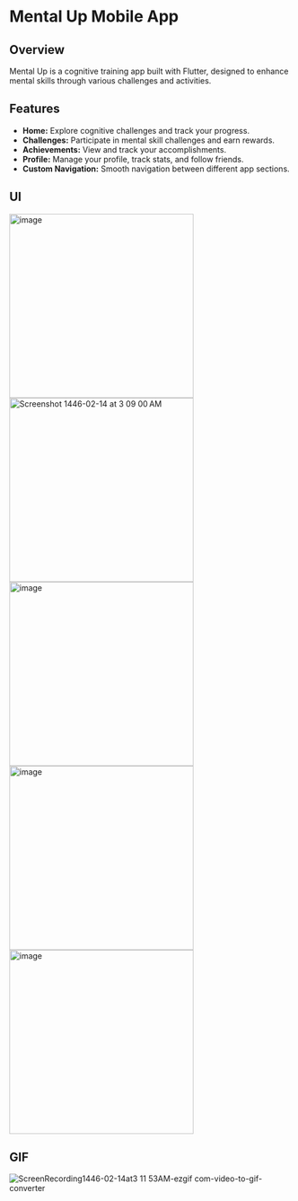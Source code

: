 # Mental Up Mobile App

## Overview

Mental Up is a cognitive training app built with Flutter, designed to enhance mental skills through various challenges and activities.

## Features

- **Home:** Explore cognitive challenges and track your progress.
- **Challenges:** Participate in mental skill challenges and earn rewards.
- **Achievements:** View and track your accomplishments.
- **Profile:** Manage your profile, track stats, and follow friends.
- **Custom Navigation:** Smooth navigation between different app sections.

## UI

<img width="328" alt="image" src="https://github.com/user-attachments/assets/3a9790b3-2bbe-4948-94e0-90769613941e">


<img width="328" alt="Screenshot 1446-02-14 at 3 09 00 AM" src="https://github.com/user-attachments/assets/f134a225-72b1-4531-8e53-76068f37a652">


<img width="328" alt="image" src="https://github.com/user-attachments/assets/23b7f8fd-1dcc-47ec-8ace-ac63c372667f">

<img width="328" alt="image" src="https://github.com/user-attachments/assets/bf0364d6-751b-4340-a53a-d6c35339a675">

<img width="328" alt="image" src="https://github.com/user-attachments/assets/834674fa-e1d6-41b6-ad1d-6dd703069afc">

## GIF


![ScreenRecording1446-02-14at3 11 53AM-ezgif com-video-to-gif-converter](https://github.com/user-attachments/assets/2eefdd5b-c891-4b03-860c-c3ee7a6591cb)








